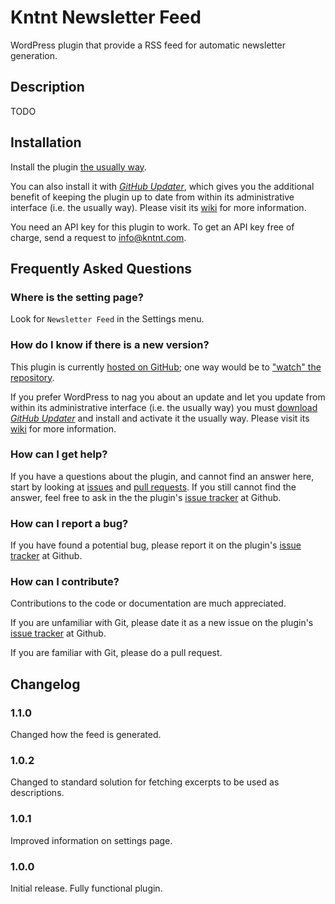 # Kntnt Newsletter Feed

WordPress plugin that provide a RSS feed for automatic newsletter generation. 

## Description

TODO

## Installation

Install the plugin [the usually way](https://codex.wordpress.org/Managing_Plugins#Installing_Plugins).

You can also install it with [*GitHub Updater*](https://github.com/afragen/github-updater/archive/develop.zip), which gives you the additional benefit of keeping the plugin up to date from within its administrative interface (i.e. the usually way). Please visit its [wiki](https://github.com/afragen/github-updater/wiki) for more information.

You need an API key for this plugin to work. To get an API key free of charge, send a request to info@kntnt.com.

## Frequently Asked Questions

### Where is the setting page?

Look for `Newsletter Feed` in the Settings menu.

### How do I know if there is a new version?

This plugin is currently [hosted on GitHub](https://github.com/kntnt/kntnt-newsletter-feed); one way would be to ["watch" the repository](https://help.github.com/articles/watching-and-unwatching-repositories/).

If you prefer WordPress to nag you about an update and let you update from within its administrative interface (i.e. the usually way) you must [download *GitHub Updater*](https://github.com/afragen/github-updater/archive/develop.zip) and install and activate it the usually way. Please visit its [wiki](https://github.com/afragen/github-updater/wiki) for more information. 

### How can I get help?

If you have a questions about the plugin, and cannot find an answer here, start by looking at [issues](https://github.com/kntnt/kntnt-newsletter-feed/issues) and [pull requests](https://github.com/kntnt/kntnt-newsletter-feed/pulls). If you still cannot find the answer, feel free to ask in the the plugin's [issue tracker](https://github.com/kntnt/kntnt-newsletter-feed/issues) at Github.

### How can I report a bug?

If you have found a potential bug, please report it on the plugin's [issue tracker](https://github.com/kntnt/kntnt-newsletter-feed/issues) at Github.

### How can I contribute?

Contributions to the code or documentation are much appreciated.

If you are unfamiliar with Git, please date it as a new issue on the plugin's [issue tracker](https://github.com/kntnt/kntnt-newsletter-feed/issues) at Github.

If you are familiar with Git, please do a pull request.

## Changelog

### 1.1.0

Changed how the feed is generated.

### 1.0.2

Changed to standard solution for fetching excerpts to be used as descriptions.

### 1.0.1

Improved information on settings page.

### 1.0.0

Initial release. Fully functional plugin.
